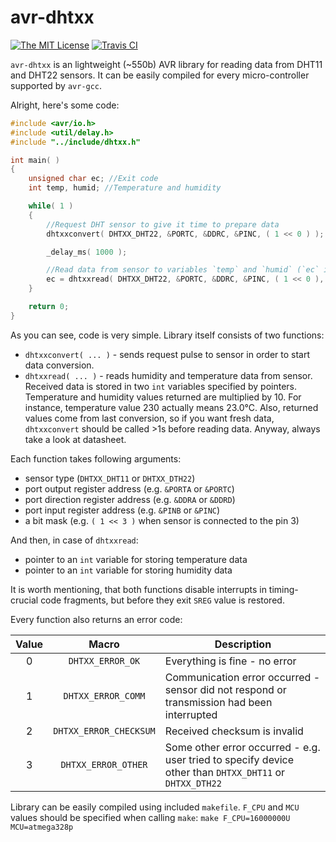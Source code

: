 # avr-dhtxx
[![The MIT License](https://img.shields.io/badge/license-MIT-orange.svg?style=flat-square)](http://opensource.org/licenses/MIT) [![Travis CI](https://img.shields.io/travis/Jacajack/avr-dhtxx.svg?style=flat-square)](https://travis-ci.org/Jacajack/avr-dhtxx)

`avr-dhtxx` is an lightweight (~550b) AVR library for reading data from DHT11 and DHT22 sensors.
It can be easily compiled for every micro-controller supported by `avr-gcc`.

Alright, here's some code:
```c
#include <avr/io.h>
#include <util/delay.h>
#include "../include/dhtxx.h"

int main( )
{
	unsigned char ec; //Exit code
	int temp, humid; //Temperature and humidity

	while( 1 )
	{
		//Request DHT sensor to give it time to prepare data
		dhtxxconvert( DHTXX_DHT22, &PORTC, &DDRC, &PINC, ( 1 << 0 ) );

		_delay_ms( 1000 );

		//Read data from sensor to variables `temp` and `humid` (`ec` is exit code)
		ec = dhtxxread( DHTXX_DHT22, &PORTC, &DDRC, &PINC, ( 1 << 0 ), &temp, &humid );
	}

	return 0;
}
```

As you can see, code is very simple. Library itself consists of two functions:
 - `dhtxxconvert( ... )` - sends request pulse to sensor in order to start data conversion.
 - `dhtxxread( ... )` - reads humidity and temperature data from sensor. Received data is stored in two `int` variables specified by pointers. Temperature and humidity values returned are multiplied by 10. For instance, temperature value 230 actually means 23.0&deg;C. Also, returned values come from last conversion, so if you want fresh data, `dhtxxconvert` should be called >1s before reading data. Anyway, always take a look at datasheet.

Each function takes following arguments:
 - sensor type (`DHTXX_DHT11` or `DHTXX_DTH22`)
 - port output register address (e.g. `&PORTA` or `&PORTC`)
 - port direction register address (e.g. `&DDRA` or `&DDRD`)
 - port input register address (e.g. `&PINB` or `&PINC`)
 - a bit mask (e.g. `( 1 << 3 )` when sensor is connected to the pin 3)

And then, in case of `dhtxxread`:
 - pointer to an `int` variable for storing temperature data
 - pointer to an `int` variable for storing humidity data

It is worth mentioning, that both functions disable interrupts in timing-crucial code fragments, but before they exit `SREG` value is restored.

Every function also returns an error code:

|Value|Macro|Description|
|:---:|:---:|-----------|
|0|`DHTXX_ERROR_OK`|Everything is fine - no error|
|1|`DHTXX_ERROR_COMM`|Communication error occurred - sensor did not respond or transmission had been interrupted|
|2|`DHTXX_ERROR_CHECKSUM`|Received checksum is invalid|
|3|`DHTXX_ERROR_OTHER`|Some other error occurred - e.g. user tried to specify device other than `DHTXX_DHT11` or `DHTXX_DTH22`|

Library can be easily compiled using included `makefile`. `F_CPU` and `MCU` values should be specified when calling `make`:
`make F_CPU=16000000U MCU=atmega328p`
